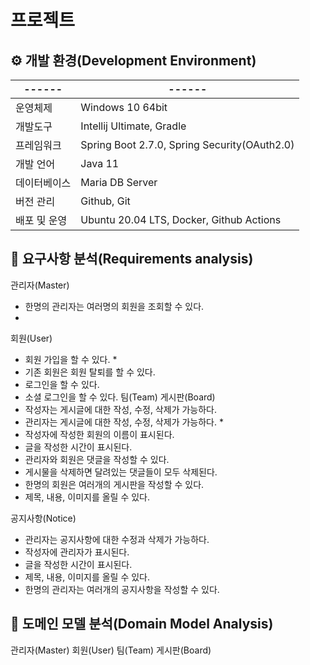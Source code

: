 # 프로젝트

## ⚙️ 개발 환경(Development Environment)

|------|------|
|------|------|
| 운영체제 | Windows 10 64bit |
| 개발도구 | Intellij Ultimate, Gradle |
| 프레임워크 | Spring Boot 2.7.0, Spring Security(OAuth2.0) |
| 개발 언어 | Java 11 |
| 데이터베이스 | Maria DB Server |
| 버전 관리 | Github, Git |
| 배포 및 운영 | Ubuntu 20.04 LTS, Docker, Github Actions |


## 📝 요구사항 분석(Requirements analysis)
관리자(Master)
* 한명의 관리자는 여러명의 회원을 조회할 수 있다.
* 
회원(User)
* 회원 가입을 할 수 있다.
  *  
* 기존 회원은 회원 탈퇴를 할 수 있다.
* 로그인을 할 수 있다.
* 소셜 로그인을 할 수 있다.
팀(Team)
게시판(Board)
* 작성자는 게시글에 대한 작성, 수정, 삭제가 가능하다.
* 관리자는 게시글에 대한 작성, 수정, 삭제가 가능하다.
  *  
* 작성자에 작성한 회원의 이름이 표시된다.
* 글을 작성한 시간이 표시된다.
* 관리자와 회원은 댓글을 작성할 수 있다.
* 게시물을 삭제하면 달려있는 댓글들이 모두 삭제된다.
* 한명의 회원은 여러개의 게시판을 작성할 수 있다.
* 제목, 내용, 이미지를 올릴 수 있다.

공지사항(Notice)
* 관리자는 공지사항에 대한 수정과 삭제가 가능하다.
* 작성자에 관리자가 표시된다.
* 글을 작성한 시간이 표시된다.
* 제목, 내용, 이미지를 올릴 수 있다.
* 한명의 관리자는 여러개의 공지사항을 작성할 수 있다.

## 📝 도메인 모델 분석(Domain Model Analysis)

관리자(Master)
회원(User)
팀(Team)
게시판(Board)
